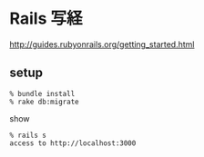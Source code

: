 # Rails 写経

http://guides.rubyonrails.org/getting_started.html

## setup

```
% bundle install
% rake db:migrate
```

show

```
% rails s
access to http://localhost:3000
```
